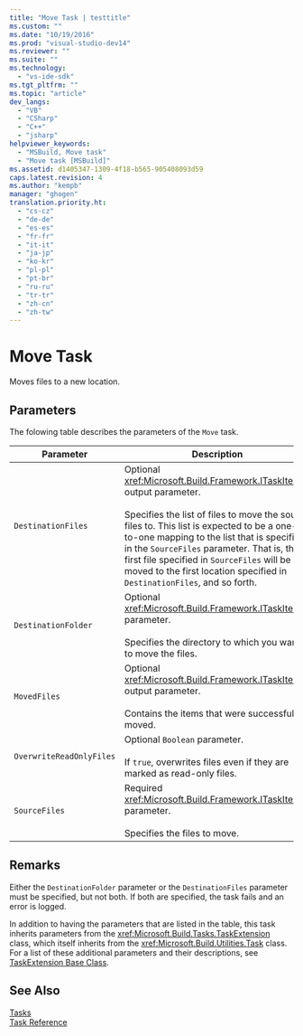 ```yaml
---
title: "Move Task | testtitle"
ms.custom: ""
ms.date: "10/19/2016"
ms.prod: "visual-studio-dev14"
ms.reviewer: ""
ms.suite: ""
ms.technology: 
  - "vs-ide-sdk"
ms.tgt_pltfrm: ""
ms.topic: "article"
dev_langs: 
  - "VB"
  - "CSharp"
  - "C++"
  - "jsharp"
helpviewer_keywords: 
  - "MSBuild, Move task"
  - "Move task [MSBuild]"
ms.assetid: d1405347-1309-4f18-b565-905408093d59
caps.latest.revision: 4
ms.author: "kempb"
manager: "ghogen"
translation.priority.ht: 
  - "cs-cz"
  - "de-de"
  - "es-es"
  - "fr-fr"
  - "it-it"
  - "ja-jp"
  - "ko-kr"
  - "pl-pl"
  - "pt-br"
  - "ru-ru"
  - "tr-tr"
  - "zh-cn"
  - "zh-tw"
---
```

# Move Task
Moves files to a new location.  
  
## Parameters  
 The folowing table describes the parameters of the `Move` task.  
  
|Parameter|Description|  
|---------------|-----------------|  
|`DestinationFiles`|Optional <xref:Microsoft.Build.Framework.ITaskItem>`[]` output parameter.<br /><br /> Specifies the list of files to move the source files to. This list is expected to be a one-to-one mapping to the list that is specified in the `SourceFiles` parameter. That is, the first file specified in `SourceFiles` will be moved to the first location specified in `DestinationFiles`, and so forth.|  
|`DestinationFolder`|Optional <xref:Microsoft.Build.Framework.ITaskItem> parameter.<br /><br /> Specifies the directory to which you want to move the files.|  
|`MovedFiles`|Optional <xref:Microsoft.Build.Framework.ITaskItem>`[]` output parameter.<br /><br /> Contains the items that were successfully moved.|  
|`OverwriteReadOnlyFiles`|Optional `Boolean` parameter.<br /><br /> If `true`, overwrites files even if they are marked as read-only files.|  
|`SourceFiles`|Required <xref:Microsoft.Build.Framework.ITaskItem>`[]` parameter.<br /><br /> Specifies the files to move.|  
  
## Remarks  
 Either the `DestinationFolder` parameter or the `DestinationFiles` parameter must be specified, but not both. If both are specified, the task fails and an error is logged.  
  
 In addition to having the parameters that are listed in the table, this task inherits parameters from the <xref:Microsoft.Build.Tasks.TaskExtension> class, which itself inherits from the <xref:Microsoft.Build.Utilities.Task> class. For a list of these additional parameters and their descriptions, see [TaskExtension Base Class](../reference/taskextension-base-class.md).  
  
## See Also  
 [Tasks](../reference/msbuild-tasks.md)   
 [Task Reference](../reference/msbuild-task-reference.md)
